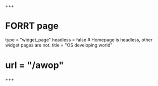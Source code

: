 +++
# FORRT page
type = "widget_page"
headless = false  # Homepage is headless, other widget pages are not.
title = "OS developing world"
# url = "/awop"
+++
